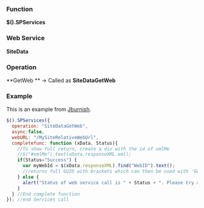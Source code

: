 ### Function

**$().SPServices**

### Web Service

**SiteData**

### Operation

**GetWeb ** -> Called as **SiteDataGetWeb**

### Example

This is an example from [Jburnish](http://www.codeplex.com/site/users/view/Jburnish).

```javascript
$().SPServices({
  operation: "SiteDataGetWeb",
  async:false, 
  webURL: "/MySiteRelativeWebUrl",
  completefunc: function (xData, Status){
    //To show full return, create a div with the id of xmlMe
    //$("#xmlMe").text(xData.responseXML.xml); 
    if(Status="Success") {
      var myWebId = $(xData.responseXML).find("WebID").text();        
      //returns full GUID with brackets which can then be used with 'GetListItems'        
    } else {
      alert("Status of web service call is " + Status + ". Please try a different site relative webURL.");
    }    
  } //End complete function
}); //end Services call 
```